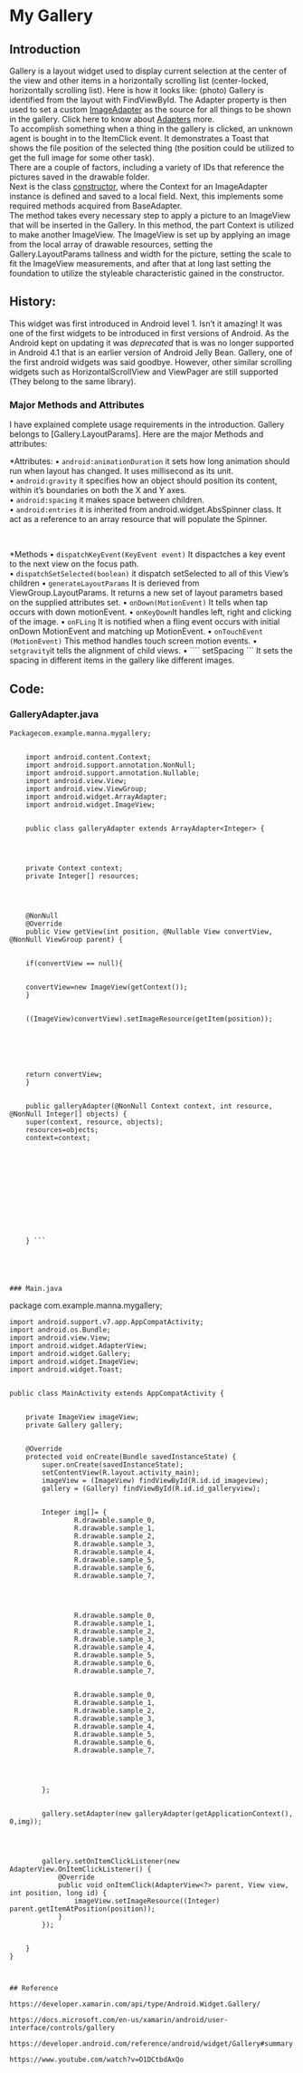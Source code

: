 # My Gallery
## Introduction
Gallery is a layout widget used to display current selection at the center of the view and other items in a horizontally scrolling list (center-locked, horizontally scrolling list). Here is how it looks like:
(photo)
 Gallery is identified from the layout with FindViewById. The Adapter property is then used to set a custom [ImageAdapter]( https://alvinalexander.com/java/jwarehouse/apps-for-android/Panoramio/src/com/google/android/panoramio/ImageAdapter.java.shtml) as the source for all things to be shown in the gallery. Click here to know about [Adapters]( https://developer.android.com/reference/android/widget/Adapter) more.<br>
To accomplish something when a thing in the gallery is clicked, an unknown agent is bought in to the ItemClick event. It demonstrates a Toast that shows the file position of the selected thing (the position could be utilized to get the full image for some other task). <br>
There are a couple of factors, including a variety of IDs that reference the pictures saved in the drawable folder.<br>
Next is the class [constructor]( https://developer.android.com/reference/java/lang/reflect/Constructor), where the Context for an ImageAdapter instance is defined and saved to a local field. Next, this implements some required methods acquired from BaseAdapter. <br>
The method takes every necessary step to apply a picture to an ImageView that will be inserted in the Gallery. In this method, the part Context is utilized to make another ImageView. The ImageView is set up by applying an image from the local array of drawable resources, setting the Gallery.LayoutParams tallness and width for the picture, setting the scale to fit the ImageView measurements, and after that at long last setting the foundation to utilize the styleable characteristic gained in the constructor. <br>

## History:
This widget was first introduced in Android level 1. Isn’t it amazing! It was one of the first widgets to be introduced in first versions of Android. As the Android kept on updating it was *deprecated* that is was no longer supported in Android 4.1 that is an earlier version of Android Jelly Bean. Gallery, one of the first android widgets was said goodbye. However, other similar scrolling widgets such as HorizontalScrollView and ViewPager are still supported (They belong to the same library). <br>

### Major Methods and Attributes 
I have explained complete usage requirements in the introduction. Gallery belongs to [Gallery.LayoutParams]. Here are the major Methods and attributes:<br>

*Attributes:
•	``` android:animationDuration ``` it sets how long animation should run when layout has changed. It uses millisecond as its unit.<br>
•	``` android:gravity ``` it specifies how an object should position its content, within it’s boundaries on both the X and Y axes.<br>
•	``` android:spacing ``` it makes space between children.<br>
•	``` android:entries ``` it is inherited from android.widget.AbsSpinner class. It act as a reference to an array resource that will populate the Spinner. <br>

<br>

*Methods
•	``` dispatchKeyEvent(KeyEvent event) ``` It dispactches a key event to the next view on the focus path.<br>
•	``` dispatchSetSelected(boolean) ``` it dispatch setSelected to all of this View’s children
•	``` generateLayoutParams ``` It is derieved from ViewGroup.LayoutParams. It returns a new set of layout parametrs based on the supplied attributes set. 
•	``` onDown(MotionEvent) ``` It tells when tap occurs with down motionEvent.
•	``` onKeyDown ```It handles left, right and clicking of the image.
•	``` onFLing ``` It is notified when a fling event occurs with initial onDown MotionEvent and matching up MotionEvent.
•	``` onTouchEvent (MotionEvent) ``` This method handles touch screen motion events.
•	``` setgravity ```it tells the alignment of child views.
•	```` setSpacing ``` It sets the spacing in different items in the gallery like different images.



## Code:
### GalleryAdapter.java
```
Packagecom.example.manna.mygallery;
	

	import android.content.Context;
	import android.support.annotation.NonNull;
	import android.support.annotation.Nullable;
	import android.view.View;
	import android.view.ViewGroup;
	import android.widget.ArrayAdapter;
	import android.widget.ImageView;
	

	public class galleryAdapter extends ArrayAdapter<Integer> {
	

	

	private Context context;
	private Integer[] resources;
	

	

	@NonNull
	@Override
	public View getView(int position, @Nullable View convertView, @NonNull ViewGroup parent) {
	

	if(convertView == null){
	

	convertView=new ImageView(getContext());
	}
	

	((ImageView)convertView).setImageResource(getItem(position));
	

	

	

	return convertView;
	}
	

	public galleryAdapter(@NonNull Context context, int resource, @NonNull Integer[] objects) {
	super(context, resource, objects);
	resources=objects;
	context=context;
	

	

	

	

	

	

	} ```
	

	


### Main.java

```
package com.example.manna.mygallery;
	

	import android.support.v7.app.AppCompatActivity;
	import android.os.Bundle;
	import android.view.View;
	import android.widget.AdapterView;
	import android.widget.Gallery;
	import android.widget.ImageView;
	import android.widget.Toast;
	

	public class MainActivity extends AppCompatActivity {
	

	    private ImageView imageView;
	    private Gallery gallery;
	

	    @Override
	    protected void onCreate(Bundle savedInstanceState) {
	        super.onCreate(savedInstanceState);
	        setContentView(R.layout.activity_main);
	        imageView = (ImageView) findViewById(R.id.id_imageview);
	        gallery = (Gallery) findViewById(R.id.id_galleryview);
	

	        Integer img[]= {
	                R.drawable.sample_0,
	                R.drawable.sample_1,
	                R.drawable.sample_2,
	                R.drawable.sample_3,
	                R.drawable.sample_4,
	                R.drawable.sample_5,
	                R.drawable.sample_6,
	                R.drawable.sample_7,
	

	

	                R.drawable.sample_0,
	                R.drawable.sample_1,
	                R.drawable.sample_2,
	                R.drawable.sample_3,
	                R.drawable.sample_4,
	                R.drawable.sample_5,
	                R.drawable.sample_6,
	                R.drawable.sample_7,
	

	                R.drawable.sample_0,
	                R.drawable.sample_1,
	                R.drawable.sample_2,
	                R.drawable.sample_3,
	                R.drawable.sample_4,
	                R.drawable.sample_5,
	                R.drawable.sample_6,
	                R.drawable.sample_7,
	

	

	        };
	

	        gallery.setAdapter(new galleryAdapter(getApplicationContext(), 0,img));
	

	

	        gallery.setOnItemClickListener(new AdapterView.OnItemClickListener() {
	            @Override
	            public void onItemClick(AdapterView<?> parent, View view, int position, long id) {
	                imageView.setImageResource((Integer) parent.getItemAtPosition(position));
	            }
	        });
	

	    }
	}

```


## Reference

https://developer.xamarin.com/api/type/Android.Widget.Gallery/

https://docs.microsoft.com/en-us/xamarin/android/user-interface/controls/gallery

https://developer.android.com/reference/android/widget/Gallery#summary

https://www.youtube.com/watch?v=O1DCtbdAxQo

